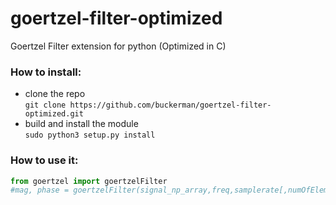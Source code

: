 # goertzel-filter-optimized
Goertzel Filter extension for python (Optimized in C)

### How to install:
- clone the repo<br>
```git clone https://github.com/buckerman/goertzel-filter-optimized.git```
- build and install the module<br>
```sudo python3 setup.py install```


### How to use it:
```python
from goertzel import goertzelFilter
#mag, phase = goertzelFilter(signal_np_array,freq,samplerate[,numOfElements])

```